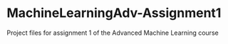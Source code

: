 # MachineLearningAdv-Assignment1
Project files for assignment 1 of the Advanced Machine Learning course
